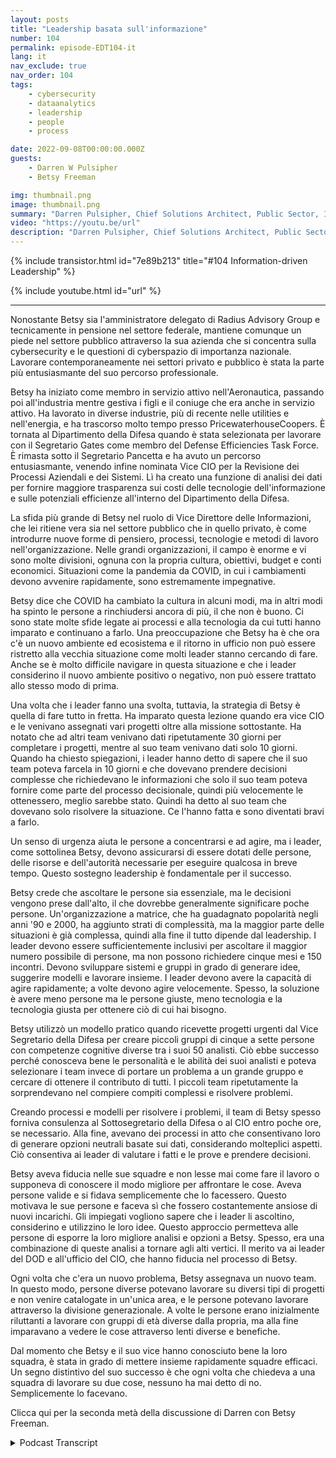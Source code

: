 ```yaml
---
layout: posts
title: "Leadership basata sull'informazione"
number: 104
permalink: episode-EDT104-it
lang: it
nav_exclude: true
nav_order: 104
tags:
    - cybersecurity
    - dataanalytics
    - leadership
    - people
    - process

date: 2022-09-08T00:00:00.000Z
guests:
    - Darren W Pulsipher
    - Betsy Freeman

img: thumbnail.png
image: thumbnail.png
summary: "Darren Pulsipher, Chief Solutions Architect, Public Sector, Intel parla con Betsy Freeman, CEO di Radius Advisory Group, della sua esperienza come leader orientato all'informazione nei settori pubblico e privato. Prima parte di due."
video: "https://youtu.be/url"
description: "Darren Pulsipher, Chief Solutions Architect, Public Sector, Intel parla con Betsy Freeman, CEO di Radius Advisory Group, della sua esperienza come leader orientato all'informazione nei settori pubblico e privato. Prima parte di due."
---
```


<div>
{% include transistor.html id="7e89b213" title="#104 Information-driven Leadership" %}

{% include youtube.html id="url" %}
</div>

---

Nonostante Betsy sia l'amministratore delegato di Radius Advisory Group e tecnicamente in pensione nel settore federale, mantiene comunque un piede nel settore pubblico attraverso la sua azienda che si concentra sulla cybersecurity e le questioni di cyberspazio di importanza nazionale. Lavorare contemporaneamente nei settori privato e pubblico è stata la parte più entusiasmante del suo percorso professionale.

Betsy ha iniziato come membro in servizio attivo nell'Aeronautica, passando poi all'industria mentre gestiva i figli e il coniuge che era anche in servizio attivo. Ha lavorato in diverse industrie, più di recente nelle utilities e nell'energia, e ha trascorso molto tempo presso PricewaterhouseCoopers. È tornata al Dipartimento della Difesa quando è stata selezionata per lavorare con il Segretario Gates come membro del Defense Efficiencies Task Force. È rimasta sotto il Segretario Pancetta e ha avuto un percorso entusiasmante, venendo infine nominata Vice CIO per la Revisione dei Processi Aziendali e dei Sistemi. Lì ha creato una funzione di analisi dei dati per fornire maggiore trasparenza sui costi delle tecnologie dell'informazione e sulle potenziali efficienze all'interno del Dipartimento della Difesa.

La sfida più grande di Betsy nel ruolo di Vice Direttore delle Informazioni, che lei ritiene vera sia nel settore pubblico che in quello privato, è come introdurre nuove forme di pensiero, processi, tecnologie e metodi di lavoro nell'organizzazione. Nelle grandi organizzazioni, il campo è enorme e vi sono molte divisioni, ognuna con la propria cultura, obiettivi, budget e conti economici. Situazioni come la pandemia da COVID, in cui i cambiamenti devono avvenire rapidamente, sono estremamente impegnative.

Betsy dice che COVID ha cambiato la cultura in alcuni modi, ma in altri modi ha spinto le persone a rinchiudersi ancora di più, il che non è buono. Ci sono state molte sfide legate ai processi e alla tecnologia da cui tutti hanno imparato e continuano a farlo. Una preoccupazione che Betsy ha è che ora c'è un nuovo ambiente ed ecosistema e il ritorno in ufficio non può essere ristretto alla vecchia situazione come molti leader stanno cercando di fare. Anche se è molto difficile navigare in questa situazione e che i leader considerino il nuovo ambiente positivo o negativo, non può essere trattato allo stesso modo di prima.

Una volta che i leader fanno una svolta, tuttavia, la strategia di Betsy è quella di fare tutto in fretta. Ha imparato questa lezione quando era vice CIO e le venivano assegnati vari progetti oltre alla missione sottostante. Ha notato che ad altri team venivano dati ripetutamente 30 giorni per completare i progetti, mentre al suo team venivano dati solo 10 giorni. Quando ha chiesto spiegazioni, i leader hanno detto di sapere che il suo team poteva farcela in 10 giorni e che dovevano prendere decisioni complesse che richiedevano le informazioni che solo il suo team poteva fornire come parte del processo decisionale, quindi più velocemente le ottenessero, meglio sarebbe stato. Quindi ha detto al suo team che dovevano solo risolvere la situazione. Ce l'hanno fatta e sono diventati bravi a farlo.

Un senso di urgenza aiuta le persone a concentrarsi e ad agire, ma i leader, come sottolinea Betsy, devono assicurarsi di essere dotati delle persone, delle risorse e dell'autorità necessarie per eseguire qualcosa in breve tempo. Questo sostegno leadership è fondamentale per il successo.

Betsy crede che ascoltare le persone sia essenziale, ma le decisioni vengono prese dall'alto, il che dovrebbe generalmente significare poche persone. Un'organizzazione a matrice, che ha guadagnato popolarità negli anni '90 e 2000, ha aggiunto strati di complessità, ma la maggior parte delle situazioni è già complessa, quindi alla fine il tutto dipende dal leadership. I leader devono essere sufficientemente inclusivi per ascoltare il maggior numero possibile di persone, ma non possono richiedere cinque mesi e 150 incontri. Devono sviluppare sistemi e gruppi in grado di generare idee, suggerire modelli e lavorare insieme. I leader devono avere la capacità di agire rapidamente; a volte devono agire velocemente. Spesso, la soluzione è avere meno persone ma le persone giuste, meno tecnologia e la tecnologia giusta per ottenere ciò di cui hai bisogno.

Betsy utilizzò un modello pratico quando ricevette progetti urgenti dal Vice Segretario della Difesa per creare piccoli gruppi di cinque a sette persone con competenze cognitive diverse tra i suoi 50 analisti. Ciò ebbe successo perché conosceva bene le personalità e le abilità dei suoi analisti e poteva selezionare i team invece di portare un problema a un grande gruppo e cercare di ottenere il contributo di tutti. I piccoli team ripetutamente la sorprendevano nel compiere compiti complessi e risolvere problemi.

Creando processi e modelli per risolvere i problemi, il team di Betsy spesso forniva consulenza al Sottosegretario della Difesa o al CIO entro poche ore, se necessario. Alla fine, avevano dei processi in atto che consentivano loro di generare opzioni neutrali basate sui dati, considerando molteplici aspetti. Ciò consentiva ai leader di valutare i fatti e le prove e prendere decisioni.

Betsy aveva fiducia nelle sue squadre e non lesse mai come fare il lavoro o supponeva di conoscere il modo migliore per affrontare le cose. Aveva persone valide e si fidava semplicemente che lo facessero. Questo motivava le sue persone e faceva sì che fossero costantemente ansiose di nuovi incarichi. Gli impiegati vogliono sapere che i leader li ascoltino, considerino e utilizzino le loro idee. Questo approccio permetteva alle persone di esporre la loro migliore analisi e opzioni a Betsy. Spesso, era una combinazione di queste analisi a tornare agli alti vertici. Il merito va ai leader del DOD e all'ufficio del CIO, che hanno fiducia nel processo di Betsy.

Ogni volta che c'era un nuovo problema, Betsy assegnava un nuovo team. In questo modo, persone diverse potevano lavorare su diversi tipi di progetti e non venire catalogate in un'unica area, e le persone potevano lavorare attraverso la divisione generazionale. A volte le persone erano inizialmente riluttanti a lavorare con gruppi di età diverse dalla propria, ma alla fine imparavano a vedere le cose attraverso lenti diverse e benefiche.

Dal momento che Betsy e il suo vice hanno conosciuto bene la loro squadra, è stata in grado di mettere insieme rapidamente squadre efficaci. Un segno distintivo del suo successo è che ogni volta che chiedeva a una squadra di lavorare su due cose, nessuno ha mai detto di no. Semplicemente lo facevano.

Clicca qui per la seconda metà della discussione di Darren con Betsy Freeman.



<details>
<summary> Podcast Transcript </summary>

<p></p>

</details>
